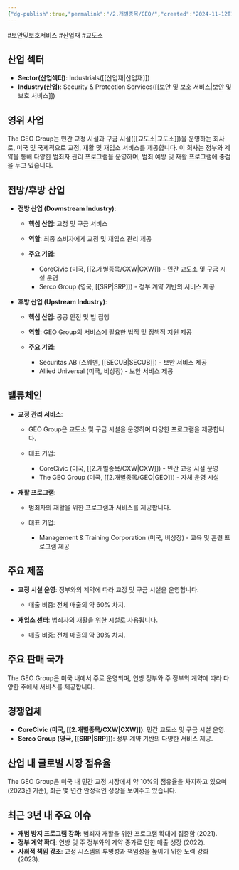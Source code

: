 ```yaml
---
{"dg-publish":true,"permalink":"/2.개별종목/GEO/","created":"2024-11-12T10:14:59.241+09:00","updated":"2025-06-03T20:05:59.198+09:00"}
---
```


#보안및보호서비스 #산업재 #교도소


## 산업 섹터

- **Sector(산업섹터)**: Industrials([[산업재\|산업재]])
- **Industry(산업)**: Security & Protection Services([[보안 및 보호 서비스\|보안 및 보호 서비스]])

## 영위 사업

The GEO Group는 민간 교정 시설과 구금 시설([[교도소\|교도소]])을 운영하는 회사로, 미국 및 국제적으로 교정, 재활 및 재입소 서비스를 제공합니다. 이 회사는 정부와 계약을 통해 다양한 범죄자 관리 프로그램을 운영하며, 범죄 예방 및 재활 프로그램에 중점을 두고 있습니다.

## 전방/후방 산업

- **전방 산업 (Downstream Industry)**:
    
    - **핵심 산업**: 교정 및 구금 서비스
    - **역할**: 최종 소비자에게 교정 및 재입소 관리 제공
    - **주요 기업**:
        
        - CoreCivic (미국, [[2.개별종목/CXW\|CXW]]) - 민간 교도소 및 구금 시설 운영
        - Serco Group (영국, [[SRP\|SRP]]) - 정부 계약 기반의 서비스 제공
          
- **후방 산업 (Upstream Industry)**:
    
    - **핵심 산업**: 공공 안전 및 법 집행
    - **역할**: GEO Group의 서비스에 필요한 법적 및 정책적 지원 제공
    - **주요 기업**:
        
        - Securitas AB (스웨덴, [[SECUB\|SECUB]]) - 보안 서비스 제공
        - Allied Universal (미국, 비상장) - 보안 서비스 제공


## 밸류체인

- **교정 관리 서비스**:
    
    - GEO Group은 교도소 및 구금 시설을 운영하며 다양한 프로그램을 제공합니다.
    - 대표 기업:
        
        - CoreCivic (미국, [[2.개별종목/CXW\|CXW]]) - 민간 교정 시설 운영
        - The GEO Group (미국, [[2.개별종목/GEO\|GEO]]) - 자체 운영 시설

- **재활 프로그램**:
    
    - 범죄자의 재활을 위한 프로그램과 서비스를 제공합니다.
    - 대표 기업:
        
        - Management & Training Corporation (미국, 비상장) - 교육 및 훈련 프로그램 제공


## 주요 제품

- **교정 시설 운영**: 정부와의 계약에 따라 교정 및 구금 시설을 운영합니다.
    
    - 매출 비중: 전체 매출의 약 60% 차지.
    
- **재입소 센터**: 범죄자의 재활을 위한 시설로 사용됩니다.
    
    - 매출 비중: 전체 매출의 약 30% 차지.
    

## 주요 판매 국가

The GEO Group은 미국 내에서 주로 운영되며, 연방 정부와 주 정부의 계약에 따라 다양한 주에서 서비스를 제공합니다.

## 경쟁업체

- **CoreCivic (미국, [[2.개별종목/CXW\|CXW]])**: 민간 교도소 및 구금 시설 운영.
- **Serco Group (영국, [[SRP\|SRP]])**: 정부 계약 기반의 다양한 서비스 제공.

## 산업 내 글로벌 시장 점유율

The GEO Group은 미국 내 민간 교정 시장에서 약 10%의 점유율을 차지하고 있으며(2023년 기준), 최근 몇 년간 안정적인 성장을 보여주고 있습니다.

## 최근 3년 내 주요 이슈

- **재범 방지 프로그램 강화**: 범죄자 재활을 위한 프로그램 확대에 집중함 (2021).
- **정부 계약 확대**: 연방 및 주 정부와의 계약 증가로 인한 매출 성장 (2022).
- **사회적 책임 강조**: 교정 시스템의 투명성과 책임성을 높이기 위한 노력 강화 (2023).